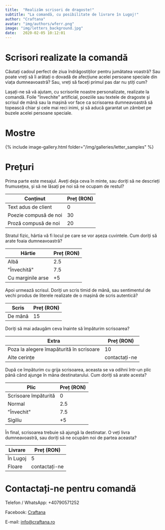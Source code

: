 ```yaml
---
title:  "Realizăm scrisori de dragoste!"
subtitle: "La comandă, cu posibilitate de livrare în Lugoj!"
author: "Craftana"
avatar: "img/authors/wferr.png"
image: "img/letters_background.jpg"
date:   2020-02-05 10:12:01
---
```


# Scrisori realizate la comandă

Căutați cadoul perfect de ziua îndrăgostiților pentru jumătatea voastră? Sau poate vreți să îi arătați o dovadă de afecțiune acelei persoane speciale din viața dumneavoastră? Sau, vreți să faceți primul pas dar nu știți cum? 

Lașați-ne să vă ajutam, cu scrisorile noastre personalizate, realizate la comandă. Foile "învechite" artificial, poeziile sau textele de dragoste și scrisul de mână sau la mașină vor face ca scrisoarea dumneavoastră să topească chiar și cele mai reci inimi, și să aducă garantat un zâmbet pe buzele acelei persoane speciale.

# Mostre

{% include image-gallery.html folder="/img/galleries/letter_samples" %}

# Prețuri
Prima parte este mesajul. Aveți deja ceva în minte, sau doriți să ne descrieți frumusețea, și să ne lăsați pe noi să ne ocupam de restul? 

| Conținut                                | Preț (RON) |
|-----------------------------------------|------------|
| Text adus de client                     | 0          |
| Poezie compusă de noi                   | 30         |
| Proză compusă de noi                    | 20         |

Stratul fizic, hârtia vă fi locul pe care se vor așeza cuvintele. Cum doriți să arate foaia dumneavoastră?

| Hârtie          | Preț (RON) |
|-----------------|------|
| Albă            | 2.5  |
| "Învechită"     | 7.5  |
| Cu marginile arse | +5    |

Apoi urmează scrisul. Doriți un scris timid de mână, sau sentimentul de vechi produs de literele realizate de o mașină de scris autentică?

| Scris     | Preț (RON) |
|-----------|------|
| De mână   | 15   |

Doriți să mai adaugăm ceva înainte să împăturim scrisoarea?

| Extra                                   | Preț (RON)    |
|-----------------------------------------|---------------|
| Poza la alegere îmapăturită în scrisoare| 10            |
| Alte cerințe                            | contactați-ne |

După ce împăturim cu grija scrisoarea, aceasta se va odihni într-un plic până când ajunge în mâna destinatarului. Cum doriți să arate acesta?

| Plic       | Preț (RON) |
|------------|------------|
| Scrisoare împăturită     | 0        |
| Normal     | 2.5        |
| "Învechit" | 7.5        |
| Sigiliu    | +5          |

În final, scrisoarea trebuie să ajungă la destinatar. O veți livra dumneavoastră, sau doriți să ne ocupăm noi de partea aceasta?

| Livrare  | Preț (RON)    |
|----------|---------------|
| În Lugoj | 5             |
| Floare   | contactați-ne |


# Contactați-ne pentru comandă

Telefon / WhatsApp: +40790571252

Facebook: [Craftana](https://www.facebook.com/craftana.lugoj/ "Pagina de Facebook")

E-mail: <a href="mailto:info@craftana.ro">info@craftana.ro</a>


